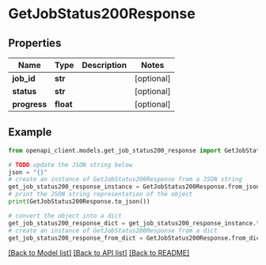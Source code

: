 # GetJobStatus200Response


## Properties

| Name         | Type      | Description | Notes      |
| ------------ | --------- | ----------- | ---------- |
| **job_id**   | **str**   |             | [optional] |
| **status**   | **str**   |             | [optional] |
| **progress** | **float** |             | [optional] |

## Example

```python
from openapi_client.models.get_job_status200_response import GetJobStatus200Response

# TODO update the JSON string below
json = "{}"
# create an instance of GetJobStatus200Response from a JSON string
get_job_status200_response_instance = GetJobStatus200Response.from_json(json)
# print the JSON string representation of the object
print(GetJobStatus200Response.to_json())

# convert the object into a dict
get_job_status200_response_dict = get_job_status200_response_instance.to_dict()
# create an instance of GetJobStatus200Response from a dict
get_job_status200_response_from_dict = GetJobStatus200Response.from_dict(get_job_status200_response_dict)
```
[[Back to Model list]](../README.md#documentation-for-models) [[Back to API list]](../README.md#documentation-for-api-endpoints) [[Back to README]](../README.md)
